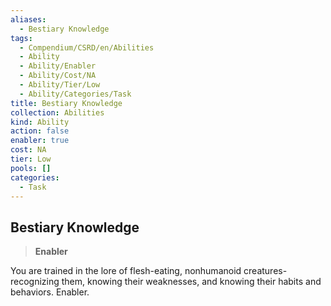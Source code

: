 ```yaml
---
aliases:
  - Bestiary Knowledge
tags:
  - Compendium/CSRD/en/Abilities
  - Ability
  - Ability/Enabler
  - Ability/Cost/NA
  - Ability/Tier/Low
  - Ability/Categories/Task
title: Bestiary Knowledge
collection: Abilities
kind: Ability
action: false
enabler: true
cost: NA
tier: Low
pools: []
categories:
  - Task
---
```

## Bestiary Knowledge    
>**Enabler**  
    
You are trained in the lore of flesh-eating, nonhumanoid creatures-recognizing them, knowing their weaknesses, and knowing their habits and behaviors. Enabler.